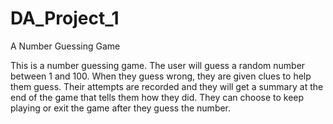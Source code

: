 # DA_Project_1
A Number Guessing Game

This is a number guessing game. The user will guess a random number between 1 and 100. When they guess wrong, they are given clues to help them guess. Their attempts are recorded and they will get a summary at the end of the game that tells them how they did. They can choose to keep playing or exit the game after they guess the number. 
